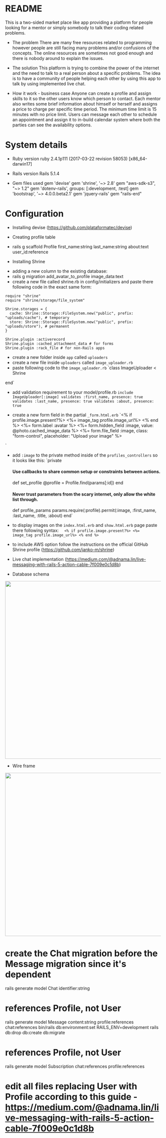 # README

This is a two-sided market place like app providing a platform for people looking for a mentor
or simply somebody to talk their coding related problems.

* The problem
There are many free resources related to programming however people are still facing many problems and/or confusions of the concepts. The online resources are sometimes not good enough and there is nobody around to explain the issues.

* The solution
This platform is trying to combine the power of the internet and the need to talk to a real person about a specific problems.
The idea is to have a community of people helping each other by using this app to talk by using implemented live chat.

* How it work - business case
Anyone can create a profile and assign skills to it so the other users know which person to contact. Each mentor also writes some brief information about himself or herself and assigns a price to charge per specific time period. The minimum time limit is 15 minutes with no price limit.
Users can message each other to schedule an appointment and assign it to in-build calendar system where both the parties can see the availability options.


# System details

* Ruby version
ruby 2.4.1p111 (2017-03-22 revision 58053) [x86_64-darwin17]

* Rails version
Rails 5.1.4

* Gem files used
gem 'devise'
gem 'shrine', '~> 2.8'
gem "aws-sdk-s3", "~> 1.2"
gem 'dotenv-rails', groups: [:development, :test]
gem 'bootstrap', '~> 4.0.0.beta2.1'
gem 'jquery-rails'
gem "rails-erd"


# Configuration

* Installing devise
(https://github.com/plataformatec/devise)

* Creating profile table
- rails g scaffold Profile first_name:string last_name:string about:text user_id:reference

* Installing Shrine
- adding a new column to the existing database:
- rails g migration add_avatar_to_profile image_data:text
- create a new file called shrine.rb in config/initializers and paste there following code in the exact same form:

```
require "shrine"
require "shrine/storage/file_system"

Shrine.storages = {
  cache: Shrine::Storage::FileSystem.new("public", prefix: "uploads/cache"), # temporary
  store: Shrine::Storage::FileSystem.new("public", prefix: "uploads/store"), # permanent
}

Shrine.plugin :activerecord
Shrine.plugin :cached_attachment_data # for forms
Shrine.plugin :rack_file # for non-Rails apps
```

- create a new folder inside `app` called `uploaders`
- create a new file inside `uploaders` called `image_uploader.rb`
- paste following code to the `image_uploader.rb`
`class ImageUploader < Shrine

end`


- add validation requirement to your model/profile.rb
`include ImageUploader[:image]
validates :first_name, presence: true
validates :last_name, presence: true
validates :about, presence: true`

- create a new form field in the partial `_form.html.erb`
`<% if profile.image.present?%>
  <%= image_tag profile.image_url%>
<% end %>
<%= form.label :avatar %>
<%= form.hidden_field :image, value: @photo.cached_image_data %>
<%= form.file_field :image, class: "form-control", placeholder: "Upload your image" %>
</div>`

- add `:image` to the private method inside of the `profiles_controllers` so it looks like this:
`private
  #### Use callbacks to share common setup or constraints between actions.
  def set_profile
    @profile = Profile.find(params[:id])
  end

  #### Never trust parameters from the scary internet, only allow the white list through.
  def profile_params
    params.require(:profile).permit(:image, :first_name, :last_name, :title, :about)
  end`

- to display images on the `index.html.erb` and `show.html.erb` page paste there following syntax:
`  <% if profile.image.present?%>
    <%= image_tag profile.image_url%>
  <% end %>`
- to include AWS option follow the instructions on the official GitHub Shrine profile
(https://github.com/janko-m/shrine)


* Live chat implementation
(https://medium.com/@adnama.lin/live-messaging-with-rails-5-action-cable-7f009e0c1d8b)

* Database schema
<img src="https://au08rq.dm2302.livefilestore.com/y4mv865hsDRAIIlB23t95obPto0Wltm_2D751inE4hh60zlQPbuQtZOr4IPTowiGlnkBirEb_RTUWBkCo0nKoBZW29v2xX982lwU3Zk4L8uxLrPvux4HdcNShhr7woW1fGeRrvqQoiJP8gQxWcrMTsi_tFPyFeL7vrRPMkNyCYgskEY7Tsw3PZepzqy9oZ_nIdMQe09zsWjiKfqkJjtebXjQA?width=660&height=574&cropmode=none" width="660" height="574" />

* Wire frame
<img src="https://weoksa.dm2302.livefilestore.com/y4mMTEXazYSN8XBzZfGzs1FMebDroYs42igiu7vBqLclHCa6ZqQObTCNvhpPVOSz3JXdCVr9z3E_l4pEYib3-Os7YQA_d5MPrNOF-AVyukqY36nFTXEv5E1NsDlf2T0iOVvL_HWpjpNdipS4TYPhOJtUsHcSK1xOJ141Eoxr6Z-uJf24SF0bhw5JcAGPcIma6aIxLngH4S7PtJqYVhqU_lFuw?width=660&height=527&cropmode=none" width="660" height="527" />






# create the Chat migration before the Message migration since it's dependent
rails generate model Chat identifier:string
# references Profile, not User
rails generate model Message content:string profile:references chat:references
bin/rails db:environment:set RAILS_ENV=development
rails db:drop db:create db:migrate
# references Profile, not User
rails generate model Subscription chat:references profile:references
# edit all files replacing User with Profile according to this guide - https://medium.com/@adnama.lin/live-messaging-with-rails-5-action-cable-7f009e0c1d8b

